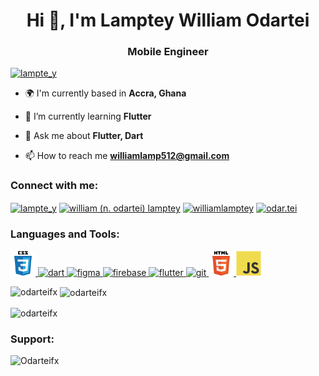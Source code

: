 <h1 align="center">Hi 👋, I'm Lamptey William Odartei</h1>
<h3 align="center">Mobile Engineer</h3>

<p align="left"> <a href="https://twitter.com/lampte_y" target="blank"><img src="https://img.shields.io/twitter/follow/lampte_y?logo=twitter&style=for-the-badge" alt="lampte_y" /></a> </p>

- 🌍 I'm currently based in **Accra, Ghana**
  
- 🌱 I’m currently learning **Flutter**

- 💬 Ask me about **Flutter, Dart**

- 📫 How to reach me **williamlamp512@gmail.com**

<h3 align="left">Connect with me:</h3>
<p align="left">
<a href="https://twitter.com/lampte_y" target="blank"><img align="center" src="https://raw.githubusercontent.com/rahuldkjain/github-profile-readme-generator/master/src/images/icons/Social/twitter.svg" alt="lampte_y" height="30" width="40" /></a>
<a href="https://linkedin.com/in/william-lamptey" target="blank"><img align="center" src="https://raw.githubusercontent.com/rahuldkjain/github-profile-readme-generator/master/src/images/icons/Social/linked-in-alt.svg" alt="william (n. odartei) lamptey" height="30" width="40" /></a>
<a href="https://www.behance.net/williamlamptey" target="blank"><img align="center" src="https://raw.githubusercontent.com/rahuldkjain/github-profile-readme-generator/master/src/images/icons/Social/behance.svg" alt="williamlamptey" height="30" width="40" /></a>
<a href="https://instagram.com/odar.tei" target="blank"><img align="center" src="https://raw.githubusercontent.com/rahuldkjain/github-profile-readme-generator/master/src/images/icons/Social/instagram.svg" alt="odar.tei" height="30" width="40" /></a>
</p>

<h3 align="left">Languages and Tools:</h3>
<p align="left"> <a href="https://www.w3schools.com/css/" target="_blank" rel="noreferrer"> <img src="https://raw.githubusercontent.com/devicons/devicon/master/icons/css3/css3-original-wordmark.svg" alt="css3" width="40" height="40"/> </a> <a href="https://dart.dev" target="_blank" rel="noreferrer"> <img src="https://www.vectorlogo.zone/logos/dartlang/dartlang-icon.svg" alt="dart" width="40" height="40"/> </a> <a href="https://www.figma.com/" target="_blank" rel="noreferrer"> <img src="https://www.vectorlogo.zone/logos/figma/figma-icon.svg" alt="figma" width="40" height="40"/> </a> <a href="https://firebase.google.com/" target="_blank" rel="noreferrer"> <img src="https://www.vectorlogo.zone/logos/firebase/firebase-icon.svg" alt="firebase" width="40" height="40"/> </a> <a href="https://flutter.dev" target="_blank" rel="noreferrer"> <img src="https://www.vectorlogo.zone/logos/flutterio/flutterio-icon.svg" alt="flutter" width="40" height="40"/> </a> <a href="https://git-scm.com/" target="_blank" rel="noreferrer"> <img src="https://www.vectorlogo.zone/logos/git-scm/git-scm-icon.svg" alt="git" width="40" height="40"/> </a> <a href="https://www.w3.org/html/" target="_blank" rel="noreferrer"> <img src="https://raw.githubusercontent.com/devicons/devicon/master/icons/html5/html5-original-wordmark.svg" alt="html5" width="40" height="40"/> </a> <a href="https://developer.mozilla.org/en-US/docs/Web/JavaScript" target="_blank" rel="noreferrer"> <img src="https://raw.githubusercontent.com/devicons/devicon/master/icons/javascript/javascript-original.svg" alt="javascript" width="40" height="40"/> </a> </p>


<p><img align="left" src="https://github-readme-stats.vercel.app/api/top-langs?username=odarteifx&show_icons=true&locale=en&layout=compact" alt="odarteifx" /></p>

<p>&nbsp;<img align="center" src="https://github-readme-stats.vercel.app/api?username=odarteifx&show_icons=true&locale=en" alt="odarteifx" /></p>

<p><img align="center" src="https://github-readme-streak-stats.herokuapp.com/?user=odarteifx&" alt="odarteifx" /></p>


<h3 align="left">Support:</h3>
<p><a href="https://www.buymeacoffee.com/Odarteifx"> <img align="left" src="https://cdn.buymeacoffee.com/buttons/v2/default-yellow.png" height="50" width="210" alt="Odarteifx" /></a></p><br><br>
